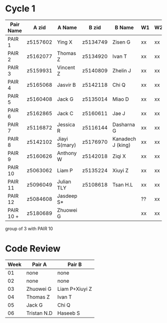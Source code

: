 # Cycle 1

| Pair Name | A zid   | A Name      | B zid    | B Name          | W1 | W2 | W3 | 
| --------- | --------|------------ | ---------|---------------- | -- | -- | -- | 
| PAIR 1    | z5157602|Ying X       | z5134749 |Zisen G          | xx | xx | xx |
| PAIR 2    | z5162077|Thomas Z     | z5134920 |Ivan T           | xx | xx | xx |
| PAIR 3    | z5159931|Vincent Z    | z5140809 |Zhelin J         | xx | xx | xx |
| PAIR 4    | z5165068|Jasvir B     | z5142118 |Chi Q            | xx | xx | xx |
| PAIR 5    | z5160408|Jack G       | z5135014 |Miao D           | xx | xx | xx |
| PAIR 6    | z5162865|Jack C       | z5160611 |Jae J            | xx | xx | xx |
| PAIR 7    | z5116872|Jessica R    | z5116144 |Dasharna G       | xx | xx | xx |
| PAIR 8    | z5142102|Jiayi S(mary)| z5176970 |Kanadech J (king)| xx | xx | xx |
| PAIR 9    | z5160626|Anthony W    | z5142018 |Ziqi X           | xx | xx | ?? |
| PAIR 10   | z5063062|Liam P       | z5135224 |Xiuyi Z          | xx | xx | xx |
| PAIR 11   | z5096049|Julian TLY   | z5108618 |Tsan H.L         | xx | xx | xx |
| PAIR 12   | z5084608|Jasdeep S*   |          |                 | ?? | xx | xx |
| PAIR 10 + | z5180689|Zhuowei G    |          |                 | xx | xx | xx |

group of 3 with PAIR 10

# Code Review

| Week | Pair A | Pair B |
| ---- | ------ | ------ |
|  01  |  none  |  none  |
|  02  |  none  |  none  |
|  03  | Zhuowei G |Liam P+Xiuyi Z|
|  04  |Thomas Z   |Ivan T|
|  05  | Jack G | Chi Q |
|  06  | Tristan N.D | Haseeb S|
